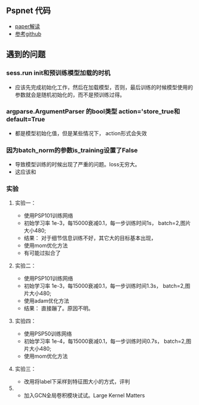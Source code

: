 ## Pspnet 代码

* [paper解读](https://github.com/jiye-ML/Semantic_Segmentation_Review.git)
* [参考github](https://github.com/hellochick/PSPNet-tensorflow)


## 遇到的问题

### sess.run init和预训练模型加载的时机

* 应该先完成初始化工作，然后在加载模型，否则，最后训练的时候模型使用的参数就会是随机初始化的，而不是预训练过得。


### argparse.ArgumentParser 的bool类型 action='store_true和default=True
* 都是模型初始化值，但是某些情况下， action形式会失效


### 因为batch_norm的参数is_training设置了False
* 导致模型训练的时候出现了严重的问题。loss无穷大。
* 这应该和



### 实验

1. 实验一：
    * 使用PSP101训练网络
    * 初始学习率 1e-3，每15000衰减0.1，每一步训练时间1s， batch=2,图片大小480;
    * 结果： 对于细节信息训练不好，其它大的目标基本出现，
    * 使用mom优化方法
    * 有可能过拟合了
2. 实验二：
    * 使用PSP101训练网络
    * 初始学习率 1e-3，每15000衰减0.1，每一步训练时间1.3s， batch=2,图片大小480;
    * 使用adam优化方法
    * 结果： 直接蹦了。原因不明。
4. 实验四：
    * 使用PSP50训练网络
    * 初始学习率 1e-4，每15000衰减0.1，每一步训练时间0.7s， batch=2,图片大小480;
    * 使用mom优化方法



3. 实验三：
    * 改用将label下采样到特征图大小的方式，评判
    
5. 
    * 加入GCN全局卷积模块试试。Large Kernel Matters
    
